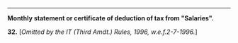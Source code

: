 ****

**Monthly statement or certificate of deduction of tax from "Salaries".**

**32.** [_Omitted by the IT (Third Amdt.) Rules, 1996, w.e.f.2-7-1996._]